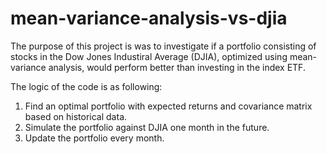 # mean-variance-analysis-vs-djia

The purpose of this project is was to investigate if a portfolio consisting of stocks in the Dow Jones Industiral Average (DJIA), optimized using mean-variance analysis, would perform better than investing in the index ETF.

The logic of the code is as following:

1. Find an optimal portfolio with expected returns and covariance matrix based on historical data.
2. Simulate the portfolio against DJIA one month in the future.
3. Update the portfolio every month.
